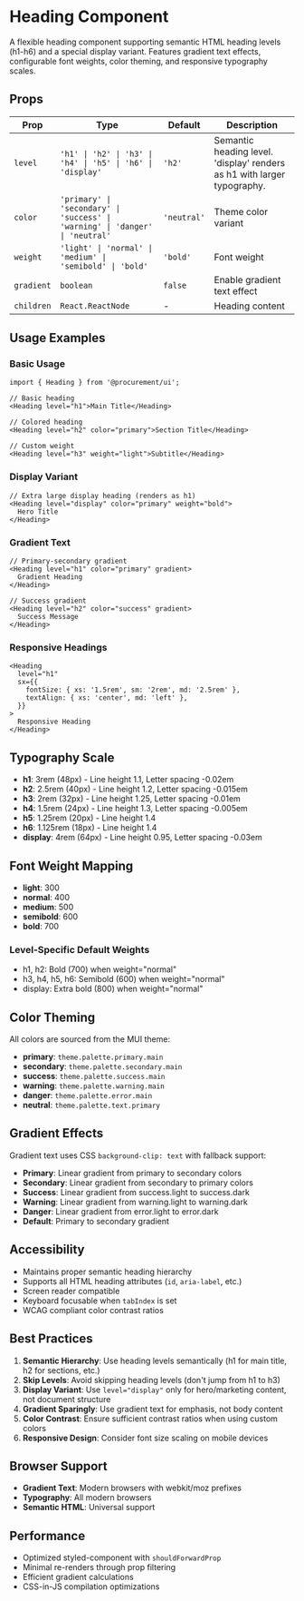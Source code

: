 # Heading Component

A flexible heading component supporting semantic HTML heading levels (h1-h6) and a special display variant. Features gradient text effects, configurable font weights, color theming, and responsive typography scales.

## Props

| Prop       | Type                                                                          | Default     | Description                                                             |
| ---------- | ----------------------------------------------------------------------------- | ----------- | ----------------------------------------------------------------------- |
| `level`    | `'h1' \| 'h2' \| 'h3' \| 'h4' \| 'h5' \| 'h6' \| 'display'`                   | `'h2'`      | Semantic heading level. 'display' renders as h1 with larger typography. |
| `color`    | `'primary' \| 'secondary' \| 'success' \| 'warning' \| 'danger' \| 'neutral'` | `'neutral'` | Theme color variant                                                     |
| `weight`   | `'light' \| 'normal' \| 'medium' \| 'semibold' \| 'bold'`                     | `'bold'`    | Font weight                                                             |
| `gradient` | `boolean`                                                                     | `false`     | Enable gradient text effect                                             |
| `children` | `React.ReactNode`                                                             | -           | Heading content                                                         |

## Usage Examples

### Basic Usage

```tsx
import { Heading } from '@procurement/ui';

// Basic heading
<Heading level="h1">Main Title</Heading>

// Colored heading
<Heading level="h2" color="primary">Section Title</Heading>

// Custom weight
<Heading level="h3" weight="light">Subtitle</Heading>
```

### Display Variant

```tsx
// Extra large display heading (renders as h1)
<Heading level="display" color="primary" weight="bold">
  Hero Title
</Heading>
```

### Gradient Text

```tsx
// Primary-secondary gradient
<Heading level="h1" color="primary" gradient>
  Gradient Heading
</Heading>

// Success gradient
<Heading level="h2" color="success" gradient>
  Success Message
</Heading>
```

### Responsive Headings

```tsx
<Heading
  level="h1"
  sx={{
    fontSize: { xs: '1.5rem', sm: '2rem', md: '2.5rem' },
    textAlign: { xs: 'center', md: 'left' },
  }}
>
  Responsive Heading
</Heading>
```

## Typography Scale

- **h1**: 3rem (48px) - Line height 1.1, Letter spacing -0.02em
- **h2**: 2.5rem (40px) - Line height 1.2, Letter spacing -0.015em
- **h3**: 2rem (32px) - Line height 1.25, Letter spacing -0.01em
- **h4**: 1.5rem (24px) - Line height 1.3, Letter spacing -0.005em
- **h5**: 1.25rem (20px) - Line height 1.4
- **h6**: 1.125rem (18px) - Line height 1.4
- **display**: 4rem (64px) - Line height 0.95, Letter spacing -0.03em

## Font Weight Mapping

- **light**: 300
- **normal**: 400
- **medium**: 500
- **semibold**: 600
- **bold**: 700

### Level-Specific Default Weights

- h1, h2: Bold (700) when weight="normal"
- h3, h4, h5, h6: Semibold (600) when weight="normal"
- display: Extra bold (800) when weight="normal"

## Color Theming

All colors are sourced from the MUI theme:

- **primary**: `theme.palette.primary.main`
- **secondary**: `theme.palette.secondary.main`
- **success**: `theme.palette.success.main`
- **warning**: `theme.palette.warning.main`
- **danger**: `theme.palette.error.main`
- **neutral**: `theme.palette.text.primary`

## Gradient Effects

Gradient text uses CSS `background-clip: text` with fallback support:

- **Primary**: Linear gradient from primary to secondary colors
- **Secondary**: Linear gradient from secondary to primary colors
- **Success**: Linear gradient from success.light to success.dark
- **Warning**: Linear gradient from warning.light to warning.dark
- **Danger**: Linear gradient from error.light to error.dark
- **Default**: Primary to secondary gradient

## Accessibility

- Maintains proper semantic heading hierarchy
- Supports all HTML heading attributes (`id`, `aria-label`, etc.)
- Screen reader compatible
- Keyboard focusable when `tabIndex` is set
- WCAG compliant color contrast ratios

## Best Practices

1. **Semantic Hierarchy**: Use heading levels semantically (h1 for main title, h2 for sections, etc.)
2. **Skip Levels**: Avoid skipping heading levels (don't jump from h1 to h3)
3. **Display Variant**: Use `level="display"` only for hero/marketing content, not document structure
4. **Gradient Sparingly**: Use gradient text for emphasis, not body content
5. **Color Contrast**: Ensure sufficient contrast ratios when using custom colors
6. **Responsive Design**: Consider font size scaling on mobile devices

## Browser Support

- **Gradient Text**: Modern browsers with webkit/moz prefixes
- **Typography**: All modern browsers
- **Semantic HTML**: Universal support

## Performance

- Optimized styled-component with `shouldForwardProp`
- Minimal re-renders through prop filtering
- Efficient gradient calculations
- CSS-in-JS compilation optimizations
